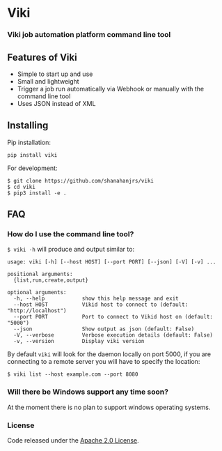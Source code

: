 # Viki

### Viki job automation platform command line tool

## Features of Viki
- Simple to start up and use
- Small and lightweight
- Trigger a job run automatically via Webhook or manually with the command line tool
- Uses JSON instead of XML

## Installing
Pip installation:
```
pip install viki
```

For development:
```
$ git clone https://github.com/shanahanjrs/viki
$ cd viki
$ pip3 install -e .
```

## FAQ

### How do I use the command line tool?
`$ viki -h` will produce and output similar to:

```
usage: viki [-h] [--host HOST] [--port PORT] [--json] [-V] [-v] ...

positional arguments:
  {list,run,create,output}

optional arguments:
  -h, --help            show this help message and exit
  --host HOST           Vikid host to connect to (default: "http://localhost")
  --port PORT           Port to connect to Vikid host on (default: "5000")
  --json                Show output as json (default: False)
  -V, --verbose         Verbose execution details (default: False)
  -v, --version         Display viki version
```

By default `viki` will look for the daemon locally on port 5000, if you are connecting to a remote server you will have to specify the location:

`$ viki list --host example.com --port 8080`

### Will there be Windows support any time soon?
At the moment there is no plan to support windows operating systems.

### License
Code released under the [Apache 2.0 License](https://github.com/shanahanjrs/viki/blob/master/LICENSE.md).
